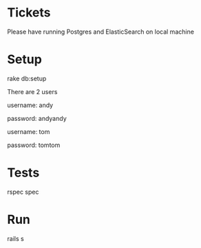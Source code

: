 Tickets
=======

Please have running Postgres and ElasticSearch on local machine

Setup
=====
rake db:setup

There are 2 users

username: andy

password: andyandy


username: tom

password: tomtom

Tests
=====
rspec spec

Run
===
rails s
